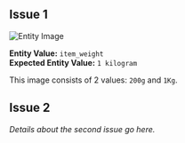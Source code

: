 ## Issue 1

![Entity Image](https://m.media-amazon.com/images/I/81e2YtCOKvL.jpg)

**Entity Value:** `item_weight`  
**Expected Entity Value:** `1 kilogram`  

This image consists of 2 values: `200g` and `1Kg`.

## Issue 2

*Details about the second issue go here.*